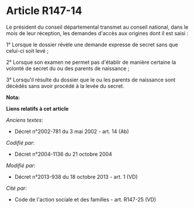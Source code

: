 # Article R147-14

Le président du conseil départemental transmet au conseil national, dans le mois de leur réception, les demandes d'accès aux
origines dont il est saisi : 

1° Lorsque le dossier révèle une demande expresse de secret sans que celui-ci soit levé ; 

2° Lorsque son examen ne permet pas d'établir de manière certaine la volonté de secret du ou des parents de naissance ; 

3° Lorsqu'il résulte du dossier que le ou les parents de naissance sont décédés sans avoir procédé à la levée du secret.

**Nota:**



**Liens relatifs à cet article**

_Anciens textes_:

  - Décret n°2002-781 du 3 mai 2002 - art. 14 (Ab)

_Codifié par_:

  - Décret n°2004-1136 du 21 octobre 2004

_Modifié par_:

  - Décret n°2013-938 du 18 octobre 2013 - art. 1 (VD)

_Cité par_:

  - Code de l'action sociale et des familles - art. R147-25 (VD)

